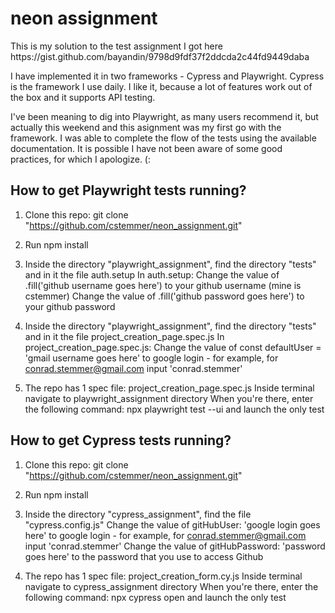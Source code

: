 <h1> neon assignment </h1>
This is my solution to the test assignment I got here 
https://gist.github.com/bayandin/9798d9fdf37f2ddcda2c44fd9449daba

I have implemented it in two frameworks - Cypress and Playwright. 
Cypress is the framework I use daily. I like it, because a lot of features work out of the box and it supports API testing. 

I've been meaning to dig into Playwright, as many users recommend it, but actually this weekend and this asignment was my first go with the framework. 
I was able to complete the flow of the tests using the available documentation. It is possible I have not been aware of some good practices, for which I apologize. (:

<h2>How to get Playwright tests running?</h2>

1. Clone this repo:
   git clone "https://github.com/cstemmer/neon_assignment.git"

2. Run npm install

3. Inside the directory "playwright_assignment", find the directory "tests" and in it the file auth.setup
   In auth.setup:
   Change the value of         .fill('github username goes here')  to your github username (mine is cstemmer)
   Change the value of         .fill('github password goes here')  to your github password

4. Inside the directory "playwright_assignment", find the directory "tests" and in it the file project_creation_page.spec.js
   In project_creation_page.spec.js:
   Change the value of         const defaultUser = 'gmail username goes here' to google login - for example, for conrad.stemmer@gmail.com input 'conrad.stemmer'

5. The repo has 1 spec file: project_creation_page.spec.js
   Inside terminal navigate to playwright_assignment directory
   When you're there, enter the following command:
   npx playwright test --ui
   and launch the only test


<h2>How to get Cypress tests running?</h2>

1. Clone this repo:
   git clone "https://github.com/cstemmer/neon_assignment.git"

2. Run npm install

3. Inside the directory "cypress_assignment", find the file "cypress.config.js"
   Change the value of         gitHubUser: 'google login goes here' to google login - for example, for conrad.stemmer@gmail.com input 'conrad.stemmer'
   Change the value of         gitHubPassword: 'password goes here' to the password that you use to access Github

4. The repo has 1 spec file: project_creation_form.cy.js
   Inside terminal navigate to cypress_assignment directory
   When you're there, enter the following command:
   npx cypress open
   and launch the only test


   
   
